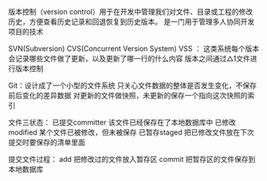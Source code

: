 版本控制（version control）用于在开发中管理我们对文件、目录或工程的修改历史，方便查看历史记录和回退恢复到历史版本。
是一门用于管理多人协同开发项目的技术

SVN(Subversion)  CVS(Concurrent Version System)  VSS ：
这类系统每个版本会记录哪些文件做了更新，以及更新了哪一行的什么内容
版本之间通过△1文件进行版本控制

Git：设计成了一个小型的文件系统
只关心文件数据的整体是否发生变化，不保存前后变化的差异数据
对更新的文件做快照，未更新的保存一个指向这次快照的索引

文件三状态：
已提交committer 该文件已经保存在了本地数据库中
已修改modified 某个文件已被修改，但未被保存
已暂存staged 把已修改文件放在下次提交时要保存的清单里面

提交文件过程：
add 把修改过的文件放入暂存区
commit 把暂存区的文件保存到本地数据库